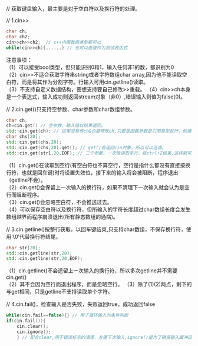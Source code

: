// 获取键盘输入，最主要是对于空白符以及换行符的处理。

// 1.cin>>
```cpp
char ch;  
char ch2;
cin>>ch>>ch2;  // c++内置数据类型都可以
while(cin>>ch){......} // 也可以直接作为测试表达式
```
注意事项：  
（1）可以接受bool类型，但只能识别0和1，输入任何非1的数，都识别为0  
（2）cin>>不适合获取字符串string或者字符数组char array,因为他不能读取空白符，而是将其作为分割字符。行输入可用cin.getline()读取。   
（3）不支持自定义数据结构，要想支持要自己修改>>重载。
（4）cin>>ch本身是一个表达式，输入成功则返回stream对象（非0）,错误输入则值为false(0)。

// 2.cin.get()只支持空参数、char参数和char数组参数。
```cpp
char ch;
ch=cin.get() // 空参数，输入值以结果返回。
std::cin.get(ch); // 这里没有传ch&也能修改ch,只要是函数参数是引用类型就行，他接收ch和ch&两种
char chs[20];  
std::cin.get(chs,20);  
std::cin.get(chs,20).get(); // get()会返回cin对象，所以可以连调。
std::cin.get(str1,20,EOF); // 三个参数，一次性读取多行，按ctrl+Z结束,这样就可以保存换行符了。最后一个参数是指定结束标志，一般是换行符'\n',如果想保存换行符则用EOF，EOF(end of file)是文件结束，文件尾部的意思,每个系统的文件结束语可能不同，但大多数是ctrl+z
```
（1）cin.get()在读取到空行(有空白符也不算空行，空行是指什么都没有直接按换行符，也就是回车键)时将设置失效位，接下来的输入将会被阻断，程序退出（getline不会）。  
（2）cin.get()会保留上一次输入的换行符，如果不清理下一次输入就会认为是空行而阻断程序。  
（3）cin.get()会忽略空白符，不会推送过去。  
（4）可以保存空白符以及换行符，但所输入的字符长度超过char数组长度会发生数组越界而程序崩溃退出(所有静态数组的通病)。

// 3.cin.getline()按整行获取，以回车键结束,只支持char数组，不保存换行符，使用'\0'代替换行符结尾。
```cpp
char str[20];
std::cin.getline(str,20);
std::cin.getline(str,20,EOF);
```
（1）cin.getline()不会遗留上一次输入的换行符，所以多次getline并不需要cin.get()  
（2）其不会因为空行而退出程序，而是忽略空行。
（3）除了(1)(2)两点，剩下的与get相同，只是getline不支持读取单个字符。



// 4.cin.fail()，检查输入是否失败，失败返回true，成功返回false
```cpp
while(cin.fail==false){} // 用于循环输入的条件判断
if(cin.fail()){
    cin.clear();
    cin.ignore();
    } // 配合clear,用于错误标志的清理，方便下次输入,ignore()是为了确保输入缓冲区的干净。
```
